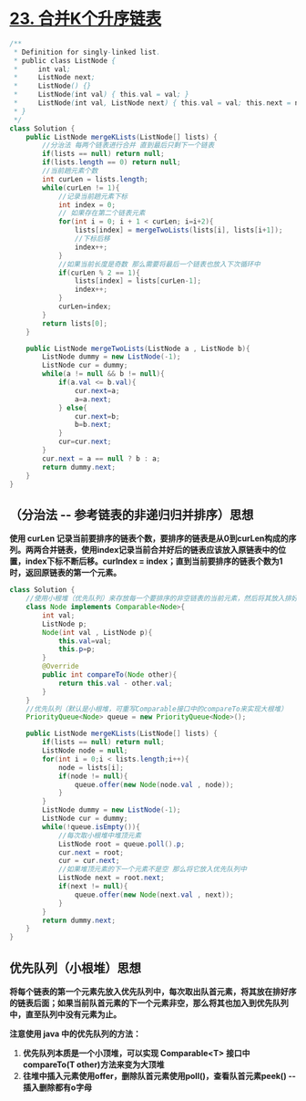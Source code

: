 # [23. 合并K个升序链表](https://leetcode-cn.com/problems/merge-k-sorted-lists/)

```java
/**
 * Definition for singly-linked list.
 * public class ListNode {
 *     int val;
 *     ListNode next;
 *     ListNode() {}
 *     ListNode(int val) { this.val = val; }
 *     ListNode(int val, ListNode next) { this.val = val; this.next = next; }
 * }
 */
class Solution {
    public ListNode mergeKLists(ListNode[] lists) {
        //分治法 每两个链表进行合并 直到最后只剩下一个链表
        if(lists == null) return null;
        if(lists.length == 0) return null;
        //当前趟元素个数
        int curLen = lists.length;
        while(curLen != 1){
            //记录当前趟元素下标
            int index = 0;
            // 如果存在第二个链表元素
            for(int i = 0; i + 1 < curLen; i=i+2){
                lists[index] = mergeTwoLists(lists[i], lists[i+1]);
                //下标后移
                index++;
            }
            //如果当前长度是奇数 那么需要将最后一个链表也放入下次循环中
            if(curLen % 2 == 1){
                lists[index] = lists[curLen-1];
                index++;
            }
            curLen=index;        
        }
        return lists[0];
    }

    public ListNode mergeTwoLists(ListNode a , ListNode b){
        ListNode dummy = new ListNode(-1);
        ListNode cur = dummy;
        while(a != null && b != null){
            if(a.val <= b.val){
                cur.next=a;
                a=a.next;
            } else{
                cur.next=b;
                b=b.next;
            }
            cur=cur.next;
        }
        cur.next = a == null ? b : a;
        return dummy.next;
    }
}
```

## （分治法 -- 参考链表的非递归归并排序）思想

**使用 curLen 记录当前要排序的链表个数，要排序的链表是从0到curLen构成的序列。两两合并链表，使用index记录当前合并好后的链表应该放入原链表中的位置，index下标不断后移。curIndex = index；直到当前要排序的链表个数为1时，返回原链表的第一个元素。**



```java
class Solution {
    //使用小根堆（优先队列）来存放每一个要排序的非空链表的当前元素，然后将其放入排好序的链表中
    class Node implements Comparable<Node>{
        int val;
        ListNode p;
        Node(int val , ListNode p){
            this.val=val;
            this.p=p;
        }
        @Override
        public int compareTo(Node other){
            return this.val - other.val;
        } 
    }
    //优先队列（默认是小根堆，可重写Comparable接口中的compareTo来实现大根堆）
    PriorityQueue<Node> queue = new PriorityQueue<Node>();

    public ListNode mergeKLists(ListNode[] lists) {
        if(lists == null) return null;
        ListNode node = null;
        for(int i = 0;i < lists.length;i++){
            node = lists[i];
            if(node != null){
                queue.offer(new Node(node.val , node));
            }
        }
        ListNode dummy = new ListNode(-1);
        ListNode cur = dummy;
        while(!queue.isEmpty()){
            //每次取小根堆中堆顶元素
            ListNode root = queue.poll().p;
            cur.next = root;
            cur = cur.next;
            //如果堆顶元素的下一个元素不是空 那么将它放入优先队列中
            ListNode next = root.next;
            if(next != null){
                queue.offer(new Node(next.val , next));
            } 
        }
        return dummy.next;
    }
}
```

## 优先队列（小根堆）思想

**将每个链表的第一个元素先放入优先队列中，每次取出队首元素，将其放在排好序的链表后面；如果当前队首元素的下一个元素非空，那么将其也加入到优先队列中，直至队列中没有元素为止。**

**注意使用 java 中的优先队列的方法：**

1. **优先队列本质是一个小顶堆，可以实现 Comparable\<T> 接口中 compareTo(T other)方法来变为大顶堆**
2. **往堆中插入元素使用offer，删除队首元素使用poll()，查看队首元素peek() -- 插入删除都有o字母**